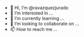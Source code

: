 - 👋 Hi, I’m @ravazquezjurado
- 👀 I’m interested in ...
- 🌱 I’m currently learning ...
- 💞️ I’m looking to collaborate on ...
- 📫 How to reach me ...

<!---
ravazquezjurado/ravazquezjurado is a ✨ special ✨ repository because its `README.md` (this file) appears on your GitHub profile.
You can click the Preview link to take a look at your changes.
--->
